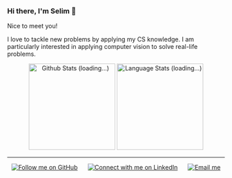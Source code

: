 ### Hi there, I'm Selim 👋

Nice to meet you! 

I love to tackle new problems by applying my CS knowledge. I am particularly interested in applying computer vision to solve real-life problems.

<!-- Github Stats -->
<div align="center">
  <a href="#/"><img height=200 src="https://github-readme-stats-git-masterrstaa-rickstaa.vercel.app/api?username=Seeeeeyo&show_icons=true&line_height=28&hide_border=true&hide_title=true&count_private=true&include_all_commits=true&card_width=450&role=OWNER,COLLABORATOR&exclude_repo=github-readme-stats" alt="Github Stats (loading...)"></a>
  <a href="#/"><img height=200 src="https://github-readme-stats-git-masterrstaa-rickstaa.vercel.app/api/top-langs/?username=ant-louis&langs_count=8&layout=compact&hide_border=true&hide=html,typescript,postscript,jupyter%20notebook&role=OWNER,COLLABORATOR" alt="Language Stats (loading...)"></a>
</div>

***

<!-- Social buttons -->
<div align="center">
	<a href="https://github.com/Seeeeeyo"><img src="https://img.shields.io/github/followers/ant-louis?label=Github&style=social" alt="Follow me on GitHub"></a>
	&nbsp;&nbsp;&nbsp;&nbsp;
	<a href="https://www.linkedin.com/in/selim-gilon/"><img src="https://img.shields.io/badge/LinkedIn--_.svg?label=LinkedIn&style=social&logo=linkedin" alt="Connect with me on LinkedIn"></a>
	&nbsp;&nbsp;&nbsp;&nbsp;
	<a href="mailto:selimgilon@gmail.com"><img src="https://img.shields.io/badge/email--_.svg?label?label=Email&style=social&logo=minutemailer" alt="Email me"></a>
</div>
<!--
**Seeeeeyo/Seeeeeyo** is a ✨ _special_ ✨ repository because its `README.md` (this file) appears on your GitHub profile.

Here are some ideas to get you started:

- 🔭 I’m currently working on some cool applied computer vision projects.

-->
